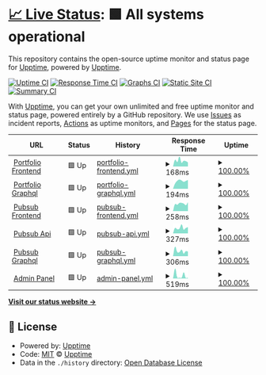 # [📈 Live Status](https://demo.upptime.js.org): <!--live status--> **🟩 All systems operational**

This repository contains the open-source uptime monitor and status page for [Upptime](https://upptime.js.org), powered by [Upptime](https://github.com/upptime/upptime).

[![Uptime CI](https://github.com/zenith110/uptime/workflows/Uptime%20CI/badge.svg)](https://github.com/zenith110/uptime/actions?query=workflow%3A%22Uptime+CI%22)
[![Response Time CI](https://github.com/zenith110/uptime/workflows/Response%20Time%20CI/badge.svg)](https://github.com/zenith110/uptime/actions?query=workflow%3A%22Response+Time+CI%22)
[![Graphs CI](https://github.com/zenith110/uptime/workflows/Graphs%20CI/badge.svg)](https://github.com/zenith110/uptime/actions?query=workflow%3A%22Graphs+CI%22)
[![Static Site CI](https://github.com/zenith110/uptime/workflows/Static%20Site%20CI/badge.svg)](https://github.com/zenith110/uptime/actions?query=workflow%3A%22Static+Site+CI%22)
[![Summary CI](https://github.com/zenith110/uptime/workflows/Summary%20CI/badge.svg)](https://github.com/zenith110/uptime/actions?query=workflow%3A%22Summary+CI%22)

With [Upptime](https://upptime.js.org), you can get your own unlimited and free uptime monitor and status page, powered entirely by a GitHub repository. We use [Issues](https://github.com/upptime/upptime/issues) as incident reports, [Actions](https://github.com/zenith110/uptime/actions) as uptime monitors, and [Pages](https://demo.upptime.js.org) for the status page.

<!--start: status pages-->
<!-- This summary is generated by Upptime (https://github.com/upptime/upptime) -->
<!-- Do not edit this manually, your changes will be overwritten -->
<!-- prettier-ignore -->
| URL | Status | History | Response Time | Uptime |
| --- | ------ | ------- | ------------- | ------ |
| <img alt="" src="https://favicons.githubusercontent.com/www.abrahannevarez.dev" height="13"> [Portfolio Frontend](https://www.abrahannevarez.dev) | 🟩 Up | [portfolio-frontend.yml](https://github.com/zenith110/uptime/commits/HEAD/history/portfolio-frontend.yml) | <details><summary><img alt="Response time graph" src="./graphs/portfolio-frontend/response-time-week.png" height="20"> 168ms</summary><br><a href="https://status.abrahannevarez.dev/history/portfolio-frontend"><img alt="Response time 197" src="https://img.shields.io/endpoint?url=https%3A%2F%2Fraw.githubusercontent.com%2Fzenith110%2Fuptime%2FHEAD%2Fapi%2Fportfolio-frontend%2Fresponse-time.json"></a><br><a href="https://status.abrahannevarez.dev/history/portfolio-frontend"><img alt="24-hour response time 119" src="https://img.shields.io/endpoint?url=https%3A%2F%2Fraw.githubusercontent.com%2Fzenith110%2Fuptime%2FHEAD%2Fapi%2Fportfolio-frontend%2Fresponse-time-day.json"></a><br><a href="https://status.abrahannevarez.dev/history/portfolio-frontend"><img alt="7-day response time 168" src="https://img.shields.io/endpoint?url=https%3A%2F%2Fraw.githubusercontent.com%2Fzenith110%2Fuptime%2FHEAD%2Fapi%2Fportfolio-frontend%2Fresponse-time-week.json"></a><br><a href="https://status.abrahannevarez.dev/history/portfolio-frontend"><img alt="30-day response time 197" src="https://img.shields.io/endpoint?url=https%3A%2F%2Fraw.githubusercontent.com%2Fzenith110%2Fuptime%2FHEAD%2Fapi%2Fportfolio-frontend%2Fresponse-time-month.json"></a><br><a href="https://status.abrahannevarez.dev/history/portfolio-frontend"><img alt="1-year response time 197" src="https://img.shields.io/endpoint?url=https%3A%2F%2Fraw.githubusercontent.com%2Fzenith110%2Fuptime%2FHEAD%2Fapi%2Fportfolio-frontend%2Fresponse-time-year.json"></a></details> | <details><summary><a href="https://status.abrahannevarez.dev/history/portfolio-frontend">100.00%</a></summary><a href="https://status.abrahannevarez.dev/history/portfolio-frontend"><img alt="All-time uptime 100.00%" src="https://img.shields.io/endpoint?url=https%3A%2F%2Fraw.githubusercontent.com%2Fzenith110%2Fuptime%2FHEAD%2Fapi%2Fportfolio-frontend%2Fuptime.json"></a><br><a href="https://status.abrahannevarez.dev/history/portfolio-frontend"><img alt="24-hour uptime 100.00%" src="https://img.shields.io/endpoint?url=https%3A%2F%2Fraw.githubusercontent.com%2Fzenith110%2Fuptime%2FHEAD%2Fapi%2Fportfolio-frontend%2Fuptime-day.json"></a><br><a href="https://status.abrahannevarez.dev/history/portfolio-frontend"><img alt="7-day uptime 100.00%" src="https://img.shields.io/endpoint?url=https%3A%2F%2Fraw.githubusercontent.com%2Fzenith110%2Fuptime%2FHEAD%2Fapi%2Fportfolio-frontend%2Fuptime-week.json"></a><br><a href="https://status.abrahannevarez.dev/history/portfolio-frontend"><img alt="30-day uptime 100.00%" src="https://img.shields.io/endpoint?url=https%3A%2F%2Fraw.githubusercontent.com%2Fzenith110%2Fuptime%2FHEAD%2Fapi%2Fportfolio-frontend%2Fuptime-month.json"></a><br><a href="https://status.abrahannevarez.dev/history/portfolio-frontend"><img alt="1-year uptime 100.00%" src="https://img.shields.io/endpoint?url=https%3A%2F%2Fraw.githubusercontent.com%2Fzenith110%2Fuptime%2FHEAD%2Fapi%2Fportfolio-frontend%2Fuptime-year.json"></a></details>
| <img alt="" src="https://favicons.githubusercontent.com/graphql.abrahannevarez.dev" height="13"> [Portfolio Graphql](https://graphql.abrahannevarez.dev) | 🟩 Up | [portfolio-graphql.yml](https://github.com/zenith110/uptime/commits/HEAD/history/portfolio-graphql.yml) | <details><summary><img alt="Response time graph" src="./graphs/portfolio-graphql/response-time-week.png" height="20"> 194ms</summary><br><a href="https://status.abrahannevarez.dev/history/portfolio-graphql"><img alt="Response time 209" src="https://img.shields.io/endpoint?url=https%3A%2F%2Fraw.githubusercontent.com%2Fzenith110%2Fuptime%2FHEAD%2Fapi%2Fportfolio-graphql%2Fresponse-time.json"></a><br><a href="https://status.abrahannevarez.dev/history/portfolio-graphql"><img alt="24-hour response time 220" src="https://img.shields.io/endpoint?url=https%3A%2F%2Fraw.githubusercontent.com%2Fzenith110%2Fuptime%2FHEAD%2Fapi%2Fportfolio-graphql%2Fresponse-time-day.json"></a><br><a href="https://status.abrahannevarez.dev/history/portfolio-graphql"><img alt="7-day response time 194" src="https://img.shields.io/endpoint?url=https%3A%2F%2Fraw.githubusercontent.com%2Fzenith110%2Fuptime%2FHEAD%2Fapi%2Fportfolio-graphql%2Fresponse-time-week.json"></a><br><a href="https://status.abrahannevarez.dev/history/portfolio-graphql"><img alt="30-day response time 209" src="https://img.shields.io/endpoint?url=https%3A%2F%2Fraw.githubusercontent.com%2Fzenith110%2Fuptime%2FHEAD%2Fapi%2Fportfolio-graphql%2Fresponse-time-month.json"></a><br><a href="https://status.abrahannevarez.dev/history/portfolio-graphql"><img alt="1-year response time 209" src="https://img.shields.io/endpoint?url=https%3A%2F%2Fraw.githubusercontent.com%2Fzenith110%2Fuptime%2FHEAD%2Fapi%2Fportfolio-graphql%2Fresponse-time-year.json"></a></details> | <details><summary><a href="https://status.abrahannevarez.dev/history/portfolio-graphql">100.00%</a></summary><a href="https://status.abrahannevarez.dev/history/portfolio-graphql"><img alt="All-time uptime 100.00%" src="https://img.shields.io/endpoint?url=https%3A%2F%2Fraw.githubusercontent.com%2Fzenith110%2Fuptime%2FHEAD%2Fapi%2Fportfolio-graphql%2Fuptime.json"></a><br><a href="https://status.abrahannevarez.dev/history/portfolio-graphql"><img alt="24-hour uptime 100.00%" src="https://img.shields.io/endpoint?url=https%3A%2F%2Fraw.githubusercontent.com%2Fzenith110%2Fuptime%2FHEAD%2Fapi%2Fportfolio-graphql%2Fuptime-day.json"></a><br><a href="https://status.abrahannevarez.dev/history/portfolio-graphql"><img alt="7-day uptime 100.00%" src="https://img.shields.io/endpoint?url=https%3A%2F%2Fraw.githubusercontent.com%2Fzenith110%2Fuptime%2FHEAD%2Fapi%2Fportfolio-graphql%2Fuptime-week.json"></a><br><a href="https://status.abrahannevarez.dev/history/portfolio-graphql"><img alt="30-day uptime 100.00%" src="https://img.shields.io/endpoint?url=https%3A%2F%2Fraw.githubusercontent.com%2Fzenith110%2Fuptime%2FHEAD%2Fapi%2Fportfolio-graphql%2Fuptime-month.json"></a><br><a href="https://status.abrahannevarez.dev/history/portfolio-graphql"><img alt="1-year uptime 100.00%" src="https://img.shields.io/endpoint?url=https%3A%2F%2Fraw.githubusercontent.com%2Fzenith110%2Fuptime%2FHEAD%2Fapi%2Fportfolio-graphql%2Fuptime-year.json"></a></details>
| <img alt="" src="https://favicons.githubusercontent.com/www.pubsub-api.dev" height="13"> [Pubsub Frontend](https://www.pubsub-api.dev/) | 🟩 Up | [pubsub-frontend.yml](https://github.com/zenith110/uptime/commits/HEAD/history/pubsub-frontend.yml) | <details><summary><img alt="Response time graph" src="./graphs/pubsub-frontend/response-time-week.png" height="20"> 258ms</summary><br><a href="https://status.abrahannevarez.dev/history/pubsub-frontend"><img alt="Response time 260" src="https://img.shields.io/endpoint?url=https%3A%2F%2Fraw.githubusercontent.com%2Fzenith110%2Fuptime%2FHEAD%2Fapi%2Fpubsub-frontend%2Fresponse-time.json"></a><br><a href="https://status.abrahannevarez.dev/history/pubsub-frontend"><img alt="24-hour response time 304" src="https://img.shields.io/endpoint?url=https%3A%2F%2Fraw.githubusercontent.com%2Fzenith110%2Fuptime%2FHEAD%2Fapi%2Fpubsub-frontend%2Fresponse-time-day.json"></a><br><a href="https://status.abrahannevarez.dev/history/pubsub-frontend"><img alt="7-day response time 258" src="https://img.shields.io/endpoint?url=https%3A%2F%2Fraw.githubusercontent.com%2Fzenith110%2Fuptime%2FHEAD%2Fapi%2Fpubsub-frontend%2Fresponse-time-week.json"></a><br><a href="https://status.abrahannevarez.dev/history/pubsub-frontend"><img alt="30-day response time 260" src="https://img.shields.io/endpoint?url=https%3A%2F%2Fraw.githubusercontent.com%2Fzenith110%2Fuptime%2FHEAD%2Fapi%2Fpubsub-frontend%2Fresponse-time-month.json"></a><br><a href="https://status.abrahannevarez.dev/history/pubsub-frontend"><img alt="1-year response time 260" src="https://img.shields.io/endpoint?url=https%3A%2F%2Fraw.githubusercontent.com%2Fzenith110%2Fuptime%2FHEAD%2Fapi%2Fpubsub-frontend%2Fresponse-time-year.json"></a></details> | <details><summary><a href="https://status.abrahannevarez.dev/history/pubsub-frontend">100.00%</a></summary><a href="https://status.abrahannevarez.dev/history/pubsub-frontend"><img alt="All-time uptime 100.00%" src="https://img.shields.io/endpoint?url=https%3A%2F%2Fraw.githubusercontent.com%2Fzenith110%2Fuptime%2FHEAD%2Fapi%2Fpubsub-frontend%2Fuptime.json"></a><br><a href="https://status.abrahannevarez.dev/history/pubsub-frontend"><img alt="24-hour uptime 100.00%" src="https://img.shields.io/endpoint?url=https%3A%2F%2Fraw.githubusercontent.com%2Fzenith110%2Fuptime%2FHEAD%2Fapi%2Fpubsub-frontend%2Fuptime-day.json"></a><br><a href="https://status.abrahannevarez.dev/history/pubsub-frontend"><img alt="7-day uptime 100.00%" src="https://img.shields.io/endpoint?url=https%3A%2F%2Fraw.githubusercontent.com%2Fzenith110%2Fuptime%2FHEAD%2Fapi%2Fpubsub-frontend%2Fuptime-week.json"></a><br><a href="https://status.abrahannevarez.dev/history/pubsub-frontend"><img alt="30-day uptime 100.00%" src="https://img.shields.io/endpoint?url=https%3A%2F%2Fraw.githubusercontent.com%2Fzenith110%2Fuptime%2FHEAD%2Fapi%2Fpubsub-frontend%2Fuptime-month.json"></a><br><a href="https://status.abrahannevarez.dev/history/pubsub-frontend"><img alt="1-year uptime 100.00%" src="https://img.shields.io/endpoint?url=https%3A%2F%2Fraw.githubusercontent.com%2Fzenith110%2Fuptime%2FHEAD%2Fapi%2Fpubsub-frontend%2Fuptime-year.json"></a></details>
| <img alt="" src="https://favicons.githubusercontent.com/api.pubsub-api.dev" height="13"> [Pubsub Api](https://api.pubsub-api.dev/apidocs/) | 🟩 Up | [pubsub-api.yml](https://github.com/zenith110/uptime/commits/HEAD/history/pubsub-api.yml) | <details><summary><img alt="Response time graph" src="./graphs/pubsub-api/response-time-week.png" height="20"> 327ms</summary><br><a href="https://status.abrahannevarez.dev/history/pubsub-api"><img alt="Response time 322" src="https://img.shields.io/endpoint?url=https%3A%2F%2Fraw.githubusercontent.com%2Fzenith110%2Fuptime%2FHEAD%2Fapi%2Fpubsub-api%2Fresponse-time.json"></a><br><a href="https://status.abrahannevarez.dev/history/pubsub-api"><img alt="24-hour response time 371" src="https://img.shields.io/endpoint?url=https%3A%2F%2Fraw.githubusercontent.com%2Fzenith110%2Fuptime%2FHEAD%2Fapi%2Fpubsub-api%2Fresponse-time-day.json"></a><br><a href="https://status.abrahannevarez.dev/history/pubsub-api"><img alt="7-day response time 327" src="https://img.shields.io/endpoint?url=https%3A%2F%2Fraw.githubusercontent.com%2Fzenith110%2Fuptime%2FHEAD%2Fapi%2Fpubsub-api%2Fresponse-time-week.json"></a><br><a href="https://status.abrahannevarez.dev/history/pubsub-api"><img alt="30-day response time 322" src="https://img.shields.io/endpoint?url=https%3A%2F%2Fraw.githubusercontent.com%2Fzenith110%2Fuptime%2FHEAD%2Fapi%2Fpubsub-api%2Fresponse-time-month.json"></a><br><a href="https://status.abrahannevarez.dev/history/pubsub-api"><img alt="1-year response time 322" src="https://img.shields.io/endpoint?url=https%3A%2F%2Fraw.githubusercontent.com%2Fzenith110%2Fuptime%2FHEAD%2Fapi%2Fpubsub-api%2Fresponse-time-year.json"></a></details> | <details><summary><a href="https://status.abrahannevarez.dev/history/pubsub-api">100.00%</a></summary><a href="https://status.abrahannevarez.dev/history/pubsub-api"><img alt="All-time uptime 100.00%" src="https://img.shields.io/endpoint?url=https%3A%2F%2Fraw.githubusercontent.com%2Fzenith110%2Fuptime%2FHEAD%2Fapi%2Fpubsub-api%2Fuptime.json"></a><br><a href="https://status.abrahannevarez.dev/history/pubsub-api"><img alt="24-hour uptime 100.00%" src="https://img.shields.io/endpoint?url=https%3A%2F%2Fraw.githubusercontent.com%2Fzenith110%2Fuptime%2FHEAD%2Fapi%2Fpubsub-api%2Fuptime-day.json"></a><br><a href="https://status.abrahannevarez.dev/history/pubsub-api"><img alt="7-day uptime 100.00%" src="https://img.shields.io/endpoint?url=https%3A%2F%2Fraw.githubusercontent.com%2Fzenith110%2Fuptime%2FHEAD%2Fapi%2Fpubsub-api%2Fuptime-week.json"></a><br><a href="https://status.abrahannevarez.dev/history/pubsub-api"><img alt="30-day uptime 100.00%" src="https://img.shields.io/endpoint?url=https%3A%2F%2Fraw.githubusercontent.com%2Fzenith110%2Fuptime%2FHEAD%2Fapi%2Fpubsub-api%2Fuptime-month.json"></a><br><a href="https://status.abrahannevarez.dev/history/pubsub-api"><img alt="1-year uptime 100.00%" src="https://img.shields.io/endpoint?url=https%3A%2F%2Fraw.githubusercontent.com%2Fzenith110%2Fuptime%2FHEAD%2Fapi%2Fpubsub-api%2Fuptime-year.json"></a></details>
| <img alt="" src="https://favicons.githubusercontent.com/graphql.pubsub-api.dev" height="13"> [Pubsub Graphql](https://graphql.pubsub-api.dev/) | 🟩 Up | [pubsub-graphql.yml](https://github.com/zenith110/uptime/commits/HEAD/history/pubsub-graphql.yml) | <details><summary><img alt="Response time graph" src="./graphs/pubsub-graphql/response-time-week.png" height="20"> 306ms</summary><br><a href="https://status.abrahannevarez.dev/history/pubsub-graphql"><img alt="Response time 293" src="https://img.shields.io/endpoint?url=https%3A%2F%2Fraw.githubusercontent.com%2Fzenith110%2Fuptime%2FHEAD%2Fapi%2Fpubsub-graphql%2Fresponse-time.json"></a><br><a href="https://status.abrahannevarez.dev/history/pubsub-graphql"><img alt="24-hour response time 275" src="https://img.shields.io/endpoint?url=https%3A%2F%2Fraw.githubusercontent.com%2Fzenith110%2Fuptime%2FHEAD%2Fapi%2Fpubsub-graphql%2Fresponse-time-day.json"></a><br><a href="https://status.abrahannevarez.dev/history/pubsub-graphql"><img alt="7-day response time 306" src="https://img.shields.io/endpoint?url=https%3A%2F%2Fraw.githubusercontent.com%2Fzenith110%2Fuptime%2FHEAD%2Fapi%2Fpubsub-graphql%2Fresponse-time-week.json"></a><br><a href="https://status.abrahannevarez.dev/history/pubsub-graphql"><img alt="30-day response time 293" src="https://img.shields.io/endpoint?url=https%3A%2F%2Fraw.githubusercontent.com%2Fzenith110%2Fuptime%2FHEAD%2Fapi%2Fpubsub-graphql%2Fresponse-time-month.json"></a><br><a href="https://status.abrahannevarez.dev/history/pubsub-graphql"><img alt="1-year response time 293" src="https://img.shields.io/endpoint?url=https%3A%2F%2Fraw.githubusercontent.com%2Fzenith110%2Fuptime%2FHEAD%2Fapi%2Fpubsub-graphql%2Fresponse-time-year.json"></a></details> | <details><summary><a href="https://status.abrahannevarez.dev/history/pubsub-graphql">100.00%</a></summary><a href="https://status.abrahannevarez.dev/history/pubsub-graphql"><img alt="All-time uptime 100.00%" src="https://img.shields.io/endpoint?url=https%3A%2F%2Fraw.githubusercontent.com%2Fzenith110%2Fuptime%2FHEAD%2Fapi%2Fpubsub-graphql%2Fuptime.json"></a><br><a href="https://status.abrahannevarez.dev/history/pubsub-graphql"><img alt="24-hour uptime 100.00%" src="https://img.shields.io/endpoint?url=https%3A%2F%2Fraw.githubusercontent.com%2Fzenith110%2Fuptime%2FHEAD%2Fapi%2Fpubsub-graphql%2Fuptime-day.json"></a><br><a href="https://status.abrahannevarez.dev/history/pubsub-graphql"><img alt="7-day uptime 100.00%" src="https://img.shields.io/endpoint?url=https%3A%2F%2Fraw.githubusercontent.com%2Fzenith110%2Fuptime%2FHEAD%2Fapi%2Fpubsub-graphql%2Fuptime-week.json"></a><br><a href="https://status.abrahannevarez.dev/history/pubsub-graphql"><img alt="30-day uptime 100.00%" src="https://img.shields.io/endpoint?url=https%3A%2F%2Fraw.githubusercontent.com%2Fzenith110%2Fuptime%2FHEAD%2Fapi%2Fpubsub-graphql%2Fuptime-month.json"></a><br><a href="https://status.abrahannevarez.dev/history/pubsub-graphql"><img alt="1-year uptime 100.00%" src="https://img.shields.io/endpoint?url=https%3A%2F%2Fraw.githubusercontent.com%2Fzenith110%2Fuptime%2FHEAD%2Fapi%2Fpubsub-graphql%2Fuptime-year.json"></a></details>
| <img alt="" src="https://favicons.githubusercontent.com/admin.abrahannevarez.dev" height="13"> [Admin Panel](https://admin.abrahannevarez.dev/) | 🟩 Up | [admin-panel.yml](https://github.com/zenith110/uptime/commits/HEAD/history/admin-panel.yml) | <details><summary><img alt="Response time graph" src="./graphs/admin-panel/response-time-week.png" height="20"> 519ms</summary><br><a href="https://status.abrahannevarez.dev/history/admin-panel"><img alt="Response time 253" src="https://img.shields.io/endpoint?url=https%3A%2F%2Fraw.githubusercontent.com%2Fzenith110%2Fuptime%2FHEAD%2Fapi%2Fadmin-panel%2Fresponse-time.json"></a><br><a href="https://status.abrahannevarez.dev/history/admin-panel"><img alt="24-hour response time 119" src="https://img.shields.io/endpoint?url=https%3A%2F%2Fraw.githubusercontent.com%2Fzenith110%2Fuptime%2FHEAD%2Fapi%2Fadmin-panel%2Fresponse-time-day.json"></a><br><a href="https://status.abrahannevarez.dev/history/admin-panel"><img alt="7-day response time 519" src="https://img.shields.io/endpoint?url=https%3A%2F%2Fraw.githubusercontent.com%2Fzenith110%2Fuptime%2FHEAD%2Fapi%2Fadmin-panel%2Fresponse-time-week.json"></a><br><a href="https://status.abrahannevarez.dev/history/admin-panel"><img alt="30-day response time 253" src="https://img.shields.io/endpoint?url=https%3A%2F%2Fraw.githubusercontent.com%2Fzenith110%2Fuptime%2FHEAD%2Fapi%2Fadmin-panel%2Fresponse-time-month.json"></a><br><a href="https://status.abrahannevarez.dev/history/admin-panel"><img alt="1-year response time 253" src="https://img.shields.io/endpoint?url=https%3A%2F%2Fraw.githubusercontent.com%2Fzenith110%2Fuptime%2FHEAD%2Fapi%2Fadmin-panel%2Fresponse-time-year.json"></a></details> | <details><summary><a href="https://status.abrahannevarez.dev/history/admin-panel">100.00%</a></summary><a href="https://status.abrahannevarez.dev/history/admin-panel"><img alt="All-time uptime 100.00%" src="https://img.shields.io/endpoint?url=https%3A%2F%2Fraw.githubusercontent.com%2Fzenith110%2Fuptime%2FHEAD%2Fapi%2Fadmin-panel%2Fuptime.json"></a><br><a href="https://status.abrahannevarez.dev/history/admin-panel"><img alt="24-hour uptime 100.00%" src="https://img.shields.io/endpoint?url=https%3A%2F%2Fraw.githubusercontent.com%2Fzenith110%2Fuptime%2FHEAD%2Fapi%2Fadmin-panel%2Fuptime-day.json"></a><br><a href="https://status.abrahannevarez.dev/history/admin-panel"><img alt="7-day uptime 100.00%" src="https://img.shields.io/endpoint?url=https%3A%2F%2Fraw.githubusercontent.com%2Fzenith110%2Fuptime%2FHEAD%2Fapi%2Fadmin-panel%2Fuptime-week.json"></a><br><a href="https://status.abrahannevarez.dev/history/admin-panel"><img alt="30-day uptime 100.00%" src="https://img.shields.io/endpoint?url=https%3A%2F%2Fraw.githubusercontent.com%2Fzenith110%2Fuptime%2FHEAD%2Fapi%2Fadmin-panel%2Fuptime-month.json"></a><br><a href="https://status.abrahannevarez.dev/history/admin-panel"><img alt="1-year uptime 100.00%" src="https://img.shields.io/endpoint?url=https%3A%2F%2Fraw.githubusercontent.com%2Fzenith110%2Fuptime%2FHEAD%2Fapi%2Fadmin-panel%2Fuptime-year.json"></a></details>

<!--end: status pages-->

[**Visit our status website →**](https://demo.upptime.js.org)

## 📄 License

- Powered by: [Upptime](https://github.com/upptime/upptime)
- Code: [MIT](./LICENSE) © [Upptime](https://upptime.js.org)
- Data in the `./history` directory: [Open Database License](https://opendatacommons.org/licenses/odbl/1-0/)
